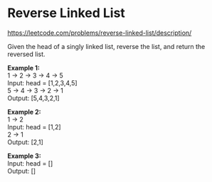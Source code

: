 # Reverse Linked List
https://leetcode.com/problems/reverse-linked-list/description/

Given the head of a singly linked list, reverse the list, and return the reversed list.

<b>Example 1:</b>\
1 &rarr; 2 &rarr; 3 &rarr; 4 &rarr; 5\
Input: head = [1,2,3,4,5]\
5 &rarr; 4 &rarr; 3 &rarr; 2 &rarr; 1\
Output: [5,4,3,2,1]

<b>Example 2:</b>\
1 &rarr; 2\
Input: head = [1,2]\
2 &rarr; 1\
Output: [2,1]

<b>Example 3:</b>\
Input: head = []\
Output: []
